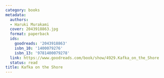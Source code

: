 ```yaml
---
category: books
metadata:
  authors:
  - Haruki Murakami
  cover: 2043918863.jpg
  format: paperback
  ids:
    goodreads: '2043918863'
    isbn_10: '1400079276'
    isbn_13: '9781400079278'
  link: https://www.goodreads.com/book/show/4929.Kafka_on_the_Shore
  status: read
title: Kafka on the Shore
---
```

